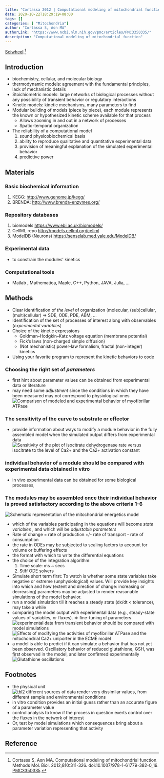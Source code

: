 ```yaml
---
title: "Cortassa 2012 | Computational modeling of mitochondrial function"
date: 2020-10-22T18:29:19+08:00
tags: []
categories: [ "Mitochondria"]
author: "Cortassa S, Aon MA"
authorLink: "https://www.ncbi.nlm.nih.gov/pmc/articles/PMC3350335/"
description: "Computational modeling of mitochondrial function"
---
```


[Sciwheel](https://sciwheel.com/work/#/items/5854039).[^Cortassa2012]

<!--more-->

## Introduction
* biochemistry, cellular, and molecular biology
* thermodynamic models: agreement with the fundamental principles, lack of mechanistic details
* Stoichiometric models: large networks of biological processes without any possibility of transient behavior or regulatory interactions
* Kinetic models: kinetic mechanisms, many parameters to find
* Modular building of models (piece by piece), each module represents the known or hypothesized kinetic scheme available for that process
    * Allows zooming in and out in a network of processes
    * Spatio-temporal organization
* The reliability of a computational model
    1. sound physicobiochemical basis
    2. ability to reproduce qualitative and quantitative experimental data
    3. provision of meaningful explanation of the simulated experimental behavior
    4. predictive power

## Materials
### Basic biochemical information
1. KEGG: http://www.genome.jp/kegg/
2. BRENDA: http://www.brenda-enzymes.org/

### Repository databases
1. biomodels https://www.ebi.ac.uk/biomodels/
2. CellML repo http://models.cellml.org/cellml
3. ModelDB (Neurons) https://senselab.med.yale.edu/ModelDB/

### Experimental data
* to constrain the modules’ kinetics

### Computational tools
* Matlab , Mathematica, Maple, C++, Python, JAVA, Julia, ...

## Methods
* Clear identification of *the level* of organization (molecular, (sub)cellular, (multi)cellular) => SDE, ODE, PDE, ABM, ...
* Identification of the set of processes of interest along with observables (*experimental variables*)
* Choice of the kinetic expressions
     * Goldman–Hodgkin–Katz voltage equation (membrane potential)
     * Fick’s laws (non-charged simple diffusion)
     * (Not mechanistic) power-law formalism, fractal (non-integer) kinetics
* Using your favorite program to represent the kinetic behaviors to code

### Choosing the right set of *parameters*
* first hint about parameter values can be obtained from experimental data or literature
* may need some *adjustment* since the conditions in which they have been measured may not correspond to physiological ones
![Comparison of modeled and experimental behavior of myofibrillar ATPase](https://www.ncbi.nlm.nih.gov/pmc/articles/PMC3350335/bin/nihms373896f1.jpg)

### The sensitivity of the curve to substrate or effector
* provide information about ways to modify a module behavior in the fully assembled model when the simulated output differs from experimental data
![Sensitivity of the plot of isocitrate dehydrogenase rate versus isocitrate to the level of Ca2+ and the Ca2+ activation constant](https://www.ncbi.nlm.nih.gov/pmc/articles/PMC3350335/bin/nihms373896f2.jpg)

### individual behavior of a module should be compared with experimental data obtained in vitro
* in vivo experimental data can be obtained for some biological processes,

### The modules may be assembled once their individual behavior is proved satisfactory according to the above criteria 1–6
![Schematic representation of the mitochondrial energetics model](https://www.ncbi.nlm.nih.gov/pmc/articles/PMC3350335/bin/nihms373896f3.jpg)
* which of the variables participating in the equations will become *state variables* , and which will be *adjustable parameters*
* Rate of change = rate of production +/- rate of transport - rate of consumption
* the rate in ODEs may be subjected to scaling factors to account for volume or buffering effects
* the format with which to write the differential equations
* the choice of the integration algorithm
    1. Time scale: ms ~ secs
    2. Stiff ODE solvers
* Simulate short term first: To watch is whether some state variables take negative or extreme (unphysiological) values. Will provide key insights into which and how (extent and direction of change: increasing or decreasing) parameters may be adjusted to render reasonable simulations of the model behavior.
* run a model simulation till it reaches a steady state (dx/dt < tolerance), may take a while
* comparing the model output with experimental data (e.g., steady-state values of variables, or fluxes). => fine-tuning of parameters
![experimental data from transient behavior should be compared with model simulations](https://www.ncbi.nlm.nih.gov/pmc/articles/PMC3350335/bin/nihms373896f4.jpg)
![Effects of modifying the activities of myofibrillar ATPase and the mitochondrial Ca2+ uniporter in the ECME model](https://www.ncbi.nlm.nih.gov/pmc/articles/PMC3350335/bin/nihms373896f5.jpg)
* a model is able to predict if it can simulate a behavior that has not yet been observed. Oscillatory behavior of reduced glutathione, GSH, was first observed in the model, and later confirmed experimentally
![Glutathione oscillations](https://www.ncbi.nlm.nih.gov/pmc/articles/PMC3350335/bin/nihms373896f6.jpg)

## Footnotes
* the physical unit
![tbl2 different sources of data render very dissimilar values, from different sample and environmental conditions](https://user-images.githubusercontent.com/40054455/86616785-ee53ab00-bfe8-11ea-8ca2-0fcfbd47966e.png)
* in vitro condition provides an initial guess rather than an accurate figure of a parameter value
* control analysis to know if the process in question exerts control over the fluxes in the network of interest
* Or, test by model simulations which consequences bring about a parameter variation representing that activity

## Reference

[^Cortassa2012]: Cortassa S, Aon MA. Computational modeling of mitochondrial function. Methods Mol. Biol. 2012;810:311-326. doi:10.1007/978-1-61779-382-0_19. [PMC3350335](http://www.ncbi.nlm.nih.gov/pmc/articles/PMC3350335).
